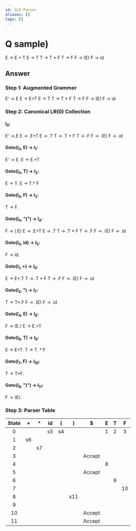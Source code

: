 ```yaml
---
id: SLR Parser
aliases: []
tags: []
---
```


# Q sample)
E -> E + T
E -> T
T -> T * F
T -> F
F -> (E)
F -> id

## Answer
### Step 1: Augmented Grammer
E' -> E
E -> E+T
E -> T
T -> T * F
T -> F
F -> (E)
F -> id
### Step 2: Canonical LR(0) Collection
#### $I_0$:
E' ->.E
E -> .E+T
E -> .T
T -> .T * F
T -> .F
F -> .(E)
F -> .id

#### Goto($I_0$, E) -> $I_1$:
E' -> E.
E -> E.+T
#### Goto($I_0$, T) -> $I_2$:
E -> T.
E -> T.* F
#### Goto($I_0$, F) -> $I_3$:
T -> F.
#### Goto($I_0$, "(") -> $I_4$:
F -> (.E)
E -> .E+T
E -> .T
T -> .T * F
T -> .F
F -> .(E)
F -> .id
#### Goto($I_0$, id) -> $I_5$:

F -> id.
#### Goto($I_1$, +) -> $I_6$:
E -> E+.T
T -> .T * F
T -> .F
F -> .(E)
F -> .id
#### Goto($I_2$, \*) -> $I_7$:
T -> T*.F
F -> .(E)
F -> .id
#### Goto($I_4$, E) -> $I_8$:
F -> (E.)
E -> E.+T
#### Goto($I_6$, T) -> $I_9$:
E -> E+T.
T -> T. * F
#### Goto($I_7$, F) -> $I_{10}$:
T -> T\*F.
#### Goto($I_8$, ")") -> $I_{11}$:
F -> (E).

### Step 3: Parser Table

| State |  +  |  *  | id  |  (  |  )  |   $    |  E  |  T  |  F  |
| :---: | :-: | :-: | :-: | :-: | :-: | :----: | :-: | :-: | :-: |
|   0   |     |     | s5  | s4  |     |        |  1  |  2  |  3  |
|   1   | s6  |     |     |     |     |        |     |     |     |
|   2   |     | s7  |     |     |     |        |     |     |     |
|   3   |     |     |     |     |     | Accept |     |     |     |
|   4   |     |     |     |     |     |        |  8  |     |     |
|   5   |     |     |     |     |     | Accept |     |     |     |
|   6   |     |     |     |     |     |        |     |  9  |     |
|   7   |     |     |     |     |     |        |     |     | 10  |
|   8   |     |     |     |     | s11 |        |     |     |     |
|   9   |     |     |     |     |     |        |     |     |     |
|  10   |     |     |     |     |     | Accept |     |     |     |
|  11   |     |     |     |     |     | Accept |     |     |     |
